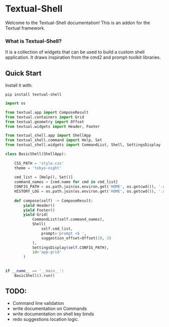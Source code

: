 # Textual-Shell

Welcome to the Textual-Shell documentation! This is an addon for the Textual framework.

### What is Textual-Shell?

It is a collection of widgets that can be used to build a custom shell application. It draws inspiration from the cmd2 and prompt-toolkit libraries. 

## Quick Start

Install it with:
``` 
pip install textual-shell
```

```py title='Basic Shell'
import os

from textual.app import ComposeResult
from textual.containers import Grid
from textual.geometry import Offset
from textual.widgets import Header, Footer

from textual_shell.app import ShellApp
from textual_shell.command import Help, Set
from textual_shell.widgets import CommandList, Shell, SettingsDisplay

class BasicShell(ShellApp):
    
    CSS_PATH = 'style.css'
    theme = 'tokyo-night'
        
    cmd_list = [Help(), Set()]
    command_names = [cmd.name for cmd in cmd_list]
    CONFIG_PATH = os.path.join(os.environ.get('HOME', os.getcwd()), '.config.yaml')
    HISTORY_LOG = os.path.join(os.environ.get('HOME', os.getcwd()), '.shell_history.log')
    
    def compose(self) -> ComposeResult:
        yield Header()
        yield Footer()
        yield Grid(
            CommandList(self.command_names),
            Shell(
                self.cmd_list,
                prompt='prompt <$ ',
                suggestion_offset=Offset(10, 3)
            ),
            SettingsDisplay(self.CONFIG_PATH),
            id='app-grid'
        )
        
        
if __name__ == '__main__':
    BasicShell().run()

```

## TODO:

* Command line validation
* write documentation on Commands
* write documentation on shell key binds
* redo suggestions location logic.

